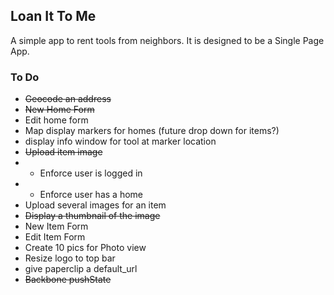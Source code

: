## Loan It To Me

A simple app to rent tools from neighbors.
It is designed to be a Single Page App.

### To Do
* ~~Geocode an address~~
* ~~New Home Form~~
* Edit home form
* Map display markers for homes (future drop down for items?)
* display info window for tool at marker location
* ~~Upload item image~~
* * Enforce user is logged in
* * Enforce user has a home
* Upload several images for an item
* ~~Display a thumbnail of the image~~
* New Item Form
* Edit Item Form
* Create 10 pics for Photo view
* Resize logo to top bar
* give paperclip a default_url
* ~~Backbone pushState~~